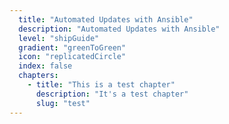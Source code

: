 ```yaml
---
  title: "Automated Updates with Ansible"
  description: "Automated Updates with Ansible"
  level: "shipGuide"
  gradient: "greenToGreen"
  icon: "replicatedCircle"
  index: false
  chapters:
    - title: "This is a test chapter"
      description: "It's a test chapter"
      slug: "test"
---
```

